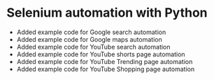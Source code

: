 <h1>Selenium automation with Python</h1>

- Added example code for Google search automation
- Added example code for Google maps automation
- Added example code for YouTube search automation
- Added example code for YouTube shorts page automation
- Added example code for YouTube Trending page automation
- Added example code for YouTube Shopping page automation
